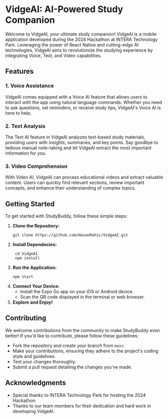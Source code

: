 # VidgeAI: AI-Powered Study Companion

  Welcome to VidgeAI, your ultimate study companion! VidgeAI is a mobile application developed during the 2024 Hackathon at INTERA Technology Park. Leveraging the power of React Native and cutting-edge AI technologies, VidgeAI aims to revolutionize the studying experience by integrating Voice, Text, and Video capabilities.

## Features
  ### 1. Voice Assistance
  VidgeAI comes equipped with a Voice AI feature that allows users to interact with the app using natural language commands. Whether you need to ask questions, set reminders, or receive study tips, VidgeAI's Voice AI is here to help.
  ### 2. Text Analysis
  The Text AI feature in VidgeAI analyzes text-based study materials, providing users with insights, summaries, and key points. Say goodbye to tedious manual note-taking and let VidgeAI extract the most important information for you.
  ### 3. Video Comprehension
  With Video AI, VidgeAI can process educational videos and extract valuable content. Users can quickly find relevant sections, review important concepts, and enhance their understanding of complex topics.

## Getting Started
  To get started with StudyBuddy, follow these simple steps:
  1. **Clone the Repository:**
     ```
     git clone https://github.com/HasanRahic/VidgeAI.git
     ```
  2. **Install Dependecies:**
     ```
      cd VidgeAI
      npm install
     ```
  3. **Run the Application:**
     ```
     npm start
     ```
  4. **Connect Your Device:**
      - Install the Expo Go app on your iOS or Android device.
      - Scan the QR code displayed in the terminal or web browser.
  5. **Explore and Enjoy!**

## Contributing
We welcome contributions from the community to make StudyBuddy even better! If you'd like to contribute, please follow these guidelines:
- Fork the repository and create your branch from `main`.
- Make your contributions, ensuring they adhere to the project's coding style and guidelines.
- Test your changes thoroughly.
- Submit a pull request detailing the changes you've made.

## Acknowledgments
- Special thanks to INTERA Technology Park for hosting the 2024 Hackathon.
- Thanks to our team members for their dedication and hard work in developing VidgeAI.
